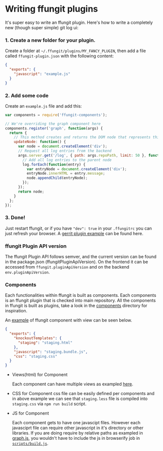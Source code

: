 Writing ffungit plugins
=====================

It's super easy to write an ffungit plugin. Here's how to write a completely new (though super simple) git log ui:

### 1. Create a new folder for your plugin.
Create a folder at `~/.ffungit/plugins/MY_FANCY_PLUGIN`, then add a file called `ffungit-plugin.json` with the following content:
```JSON
{
  "exports": {
    "javascript": "example.js"
  }
}
```

### 2. Add some code
Create an `example.js` file and add this:

```JavaScript
var components = require('ffungit-components');

// We're overriding the graph component here
components.register('graph', function(args) {
  return {
    // This method creates and returns the DOM node that represents this component.
    updateNode: function() {
      var node = document.createElement('div');
      // Request all log entries from the backend
      args.server.get('/log', { path: args.repoPath, limit: 50 }, function(err, log) {
        // Add all log entries to the parent node
        log.forEach(function(entry) {
          var entryNode = document.createElement('div');
          entryNode.innerHTML = entry.message;
          node.appendChild(entryNode);
        });
      });
      return node;
    }
  };
});
```

### 3. Done!
Just restart ffungit, or if you have `"dev": true` in your `.ffungitrc` you can just refresh your browser.  A [gerrit plugin example](https://github.com/FredrikNoren/ffungit-gerrit) can be found here.

### ffungit Plugin API version
The ffungit Plugin API follows semver, and the current version can be found in the package.json (ffungitPluginApiVersion). On the frontend it can be accessed from `ffungit.pluginApiVersion` and on the backend `env.pluginApiVersion`.

### Components

Each functionalities within ffungit is built as components.  Each components is an ffungit plugin that is checked into main repository.  All the components in ffungit is built as plugins, take a look in the [components](https://github.com/FredrikNoren/ffungit/tree/master/components) directory for inspiration.

An [example](https://github.com/FredrikNoren/ffungit/tree/master/components/staging) of ffungit component with view can be seen below.

```JSON
{
  "exports": {
    "knockoutTemplates": {
      "staging": "staging.html"
    },
    "javascript": "staging.bundle.js",
    "css": "staging.css"
  }
}
```

* Views(html) for Component

   Each component can have multiple views as exampled [here](https://github.com/FredrikNoren/ffungit/tree/master/components/dialogs).

* CSS for Component
   css file can be easily defined per components and in above example we can see that `staging.less` file is compiled into `staging.css` via `npm run build` script.

* JS for Component

   Each component gets to have one javascipt files.  However each javasciprt file can require other javascript in it's directory or other libraries.  If you are doing require by relative paths as exampled in [graph.js](https://github.com/FredrikNoren/ffungit/blob/master/components/graph/graph.js), you wouldn't have to include the js in browserify job in [`scripts/build.js`](https://github.com/FredrikNoren/ffungit/blob/master/scripts/build.js).
